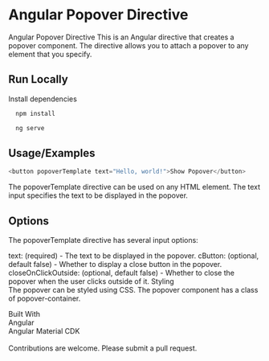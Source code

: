# Angular Popover Directive

Angular Popover Directive
This is an Angular directive that creates a popover component. The directive allows you to attach a popover to any element that you specify.

## Run Locally

Install dependencies

```bash
  npm install
```

```bash
  ng serve
```


## Usage/Examples

```javascript
<button popoverTemplate text="Hello, world!">Show Popover</button>
```

The popoverTemplate directive can be used on any HTML element. The text input specifies the text to be displayed in the popover.

##  Options
The popoverTemplate directive has several input options:

text: (required) - The text to be displayed in the popover.
cButton: (optional, default false) - Whether to display a close button in the popover. <br>
closeOnClickOutside: (optional, default false) - Whether to close the popover when the user clicks outside of it.
Styling <br>
The popover can be styled using CSS. The popover component has a class of popover-container. <br>

Built With <br>
Angular <br>
Angular Material CDK <br> <br>
Contributions are welcome. Please submit a pull request. <br>

